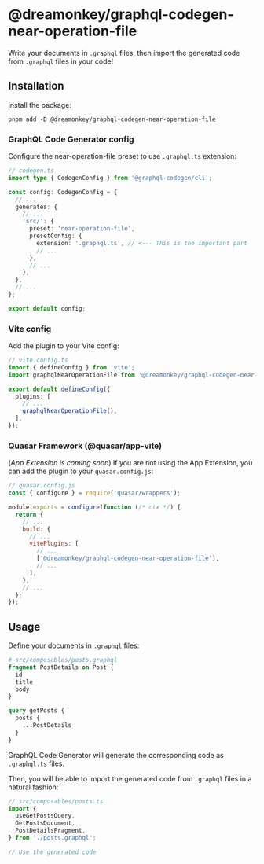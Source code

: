 # @dreamonkey/graphql-codegen-near-operation-file

<!-- TODO: Create a new package for(or convert this package to) an opiniated, ready to use GraphQL Code Generator preset -->

Write your documents in `.graphql` files, then import the generated code from `.graphql` files in your code!

## Installation

Install the package:

```shell
pnpm add -D @dreamonkey/graphql-codegen-near-operation-file
```

### GraphQL Code Generator config

Configure the near-operation-file preset to use `.graphql.ts` extension:

```ts
// codegen.ts
import type { CodegenConfig } from '@graphql-codegen/cli';

const config: CodegenConfig = {
  // ...
  generates: {
    // ...
    'src/': {
      preset: 'near-operation-file',
      presetConfig: {
        extension: '.graphql.ts', // <--- This is the important part
        // ...
      },
      // ...
    },
  },
  // ...
};

export default config;
```

### Vite config

Add the plugin to your Vite config:

```ts
// vite.config.ts
import { defineConfig } from 'vite';
import graphqlNearOperationFile from '@dreamonkey/graphql-codegen-near-operation-file';

export default defineConfig({
  plugins: [
    // ...
    graphqlNearOperationFile(),
  ],
});
```

### Quasar Framework (@quasar/app-vite)

(_App Extension is coming soon_) <!-- TODO: Link the app extension when it's ready -->
If you are not using the App Extension, you can add the plugin to your `quasar.config.js`:

```js
// quasar.config.js
const { configure } = require('quasar/wrappers');

module.exports = configure(function (/* ctx */) {
  return {
    // ...
    build: {
      // ...
      vitePlugins: [
        // ...
        ['@dreamonkey/graphql-codegen-near-operation-file'],
        // ...
      ],
    },
    // ...
  };
});
```

## Usage

Define your documents in `.graphql` files:

```graphql
# src/composables/posts.graphql
fragment PostDetails on Post {
  id
  title
  body
}

query getPosts {
  posts {
    ...PostDetails
  }
}
```

GraphQL Code Generator will generate the corresponding code as `.graphql.ts` files.

Then, you will be able to import the generated code from `.graphql` files in a natural fashion:

```ts
// src/composables/posts.ts
import {
  useGetPostsQuery,
  GetPostsDocument,
  PostDetailsFragment,
} from './posts.graphql';

// Use the generated code
```
